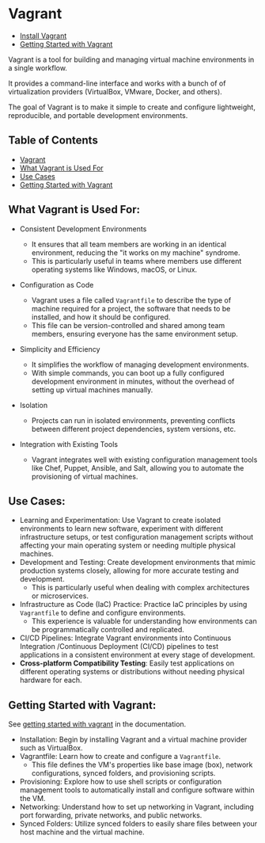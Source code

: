 
# Vagrant

* [Install Vagrant](https://developer.hashicorp.com/vagrant/docs/installation)
* [Getting Started with Vagrant](https://developer.hashicorp.com/vagrant/tutorials/getting-started)

Vagrant is a tool for building and managing virtual machine environments in a single workflow.  

It provides a command-line interface and works with a bunch of
of virtualization providers (VirtualBox, VMware, Docker, and others).  

The goal of Vagrant is to make it simple to create and configure
lightweight, reproducible, and portable development environments.

## Table of Contents
* [Vagrant](#vagrant) 
* [What Vagrant is Used For](#what-vagrant-is-used-for) 
* [Use Cases](#use-cases) 
* [Getting Started with Vagrant](#getting-started-with-vagrant) 

## What Vagrant is Used For:

* Consistent Development Environments
    * It ensures that all team members are
  working in an identical environment, reducing the "it works on my machine" syndrome.  
    * This is particularly useful in teams where members use different operating
      systems like Windows, macOS, or Linux.

* Configuration as Code
    * Vagrant uses a file called `Vagrantfile` to describe the type of machine
      required for a project, the software that needs to be installed,
      and how it should be configured.  
    * This file can be version-controlled and shared among team members, ensuring
      everyone has the same environment setup.

* Simplicity and Efficiency
    * It simplifies the workflow of managing development
      environments.  
    * With simple commands, you can boot up a fully configured development environment
      in minutes, without the overhead of setting up virtual machines manually.

* Isolation
    * Projects can run in isolated environments, preventing conflicts
      between different project dependencies, system versions, etc.

* Integration with Existing Tools
    * Vagrant integrates well with existing configuration
      management tools like Chef, Puppet, Ansible, and Salt, allowing you to automate
      the provisioning of virtual machines.

## Use Cases:

* Learning and Experimentation: Use Vagrant to create isolated environments
  to learn new software, experiment with different infrastructure setups, or test
  configuration management scripts without affecting your main operating system
  or needing multiple physical machines.
* Development and Testing: Create development environments that mimic production
  systems closely, allowing for more accurate testing and development.  
    * This is particularly useful when dealing with complex architectures or
  microservices.
* Infrastructure as Code (IaC) Practice: Practice IaC principles by using `Vagrantfile`
  to define and configure environments.  
    * This experience is valuable for understanding how environments can be
  programmatically controlled and replicated.
* CI/CD Pipelines: Integrate Vagrant environments into Continuous Integration
 /Continuous Deployment (CI/CD) pipelines to test applications in a consistent
 environment at every stage of development.
* **Cross-platform Compatibility Testing**: Easily test applications on different
  operating systems or distributions without needing physical hardware for each.

## Getting Started with Vagrant:
See [getting started with vagrant](https://developer.hashicorp.com/vagrant/tutorials/getting-started) in the documentation.  

* Installation: Begin by installing Vagrant and a virtual machine provider such as VirtualBox.
* Vagrantfile: Learn how to create and configure a `Vagrantfile`.  
    * This file defines the VM's properties like base image (box), network
      configurations, synced folders, and provisioning scripts.
* Provisioning: Explore how to use shell scripts or configuration management
  tools to automatically install and configure software within the VM.
* Networking: Understand how to set up networking in Vagrant, including port
  forwarding, private networks, and public networks.
* Synced Folders: Utilize synced folders to easily share files between your host machine and the virtual machine.




